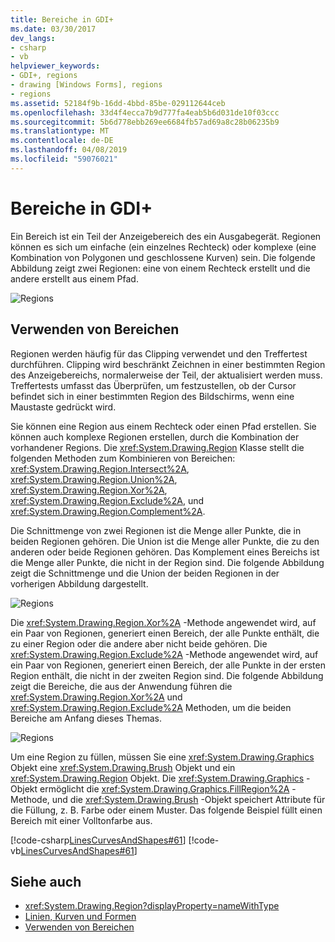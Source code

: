 ```yaml
---
title: Bereiche in GDI+
ms.date: 03/30/2017
dev_langs:
- csharp
- vb
helpviewer_keywords:
- GDI+, regions
- drawing [Windows Forms], regions
- regions
ms.assetid: 52184f9b-16dd-4bbd-85be-029112644ceb
ms.openlocfilehash: 33d4f4ecca7b9d777fa4eab5b6d031de10f03ccc
ms.sourcegitcommit: 5b6d778ebb269ee6684fb57ad69a8c28b06235b9
ms.translationtype: MT
ms.contentlocale: de-DE
ms.lasthandoff: 04/08/2019
ms.locfileid: "59076021"
---
```

# <a name="regions-in-gdi"></a>Bereiche in GDI+
Ein Bereich ist ein Teil der Anzeigebereich des ein Ausgabegerät. Regionen können es sich um einfache (ein einzelnes Rechteck) oder komplexe (eine Kombination von Polygonen und geschlossene Kurven) sein. Die folgende Abbildung zeigt zwei Regionen: eine von einem Rechteck erstellt und die andere erstellt aus einem Pfad.  
  
 ![Regions](./media/aboutgdip02-art27.gif "AboutGdip02_Art27")  
  
## <a name="using-regions"></a>Verwenden von Bereichen  
 Regionen werden häufig für das Clipping verwendet und den Treffertest durchführen. Clipping wird beschränkt Zeichnen in einer bestimmten Region des Anzeigebereichs, normalerweise der Teil, der aktualisiert werden muss. Treffertests umfasst das Überprüfen, um festzustellen, ob der Cursor befindet sich in einer bestimmten Region des Bildschirms, wenn eine Maustaste gedrückt wird.  
  
 Sie können eine Region aus einem Rechteck oder einen Pfad erstellen. Sie können auch komplexe Regionen erstellen, durch die Kombination der vorhandener Regions. Die <xref:System.Drawing.Region> Klasse stellt die folgenden Methoden zum Kombinieren von Bereichen: <xref:System.Drawing.Region.Intersect%2A>, <xref:System.Drawing.Region.Union%2A>, <xref:System.Drawing.Region.Xor%2A>, <xref:System.Drawing.Region.Exclude%2A>, und <xref:System.Drawing.Region.Complement%2A>.  
  
 Die Schnittmenge von zwei Regionen ist die Menge aller Punkte, die in beiden Regionen gehören. Die Union ist die Menge aller Punkte, die zu den anderen oder beide Regionen gehören. Das Komplement eines Bereichs ist die Menge aller Punkte, die nicht in der Region sind. Die folgende Abbildung zeigt die Schnittmenge und die Union der beiden Regionen in der vorherigen Abbildung dargestellt.  
  
 ![Regions](./media/aboutgdip02-art28.gif "AboutGdip02_Art28")  
  
 Die <xref:System.Drawing.Region.Xor%2A> -Methode angewendet wird, auf ein Paar von Regionen, generiert einen Bereich, der alle Punkte enthält, die zu einer Region oder die andere aber nicht beide gehören. Die <xref:System.Drawing.Region.Exclude%2A> -Methode angewendet wird, auf ein Paar von Regionen, generiert einen Bereich, der alle Punkte in der ersten Region enthält, die nicht in der zweiten Region sind. Die folgende Abbildung zeigt die Bereiche, die aus der Anwendung führen die <xref:System.Drawing.Region.Xor%2A> und <xref:System.Drawing.Region.Exclude%2A> Methoden, um die beiden Bereiche am Anfang dieses Themas.  
  
 ![Regions](./media/aboutgdip02-art29.gif "AboutGdip02_Art29")  
  
 Um eine Region zu füllen, müssen Sie eine <xref:System.Drawing.Graphics> Objekt eine <xref:System.Drawing.Brush> Objekt und ein <xref:System.Drawing.Region> Objekt. Die <xref:System.Drawing.Graphics> -Objekt ermöglicht die <xref:System.Drawing.Graphics.FillRegion%2A> -Methode, und die <xref:System.Drawing.Brush> -Objekt speichert Attribute für die Füllung, z. B. Farbe oder einem Muster. Das folgende Beispiel füllt einen Bereich mit einer Volltonfarbe aus.  
  
 [!code-csharp[LinesCurvesAndShapes#61](~/samples/snippets/csharp/VS_Snippets_Winforms/LinesCurvesAndShapes/CS/Class1.cs#61)]
 [!code-vb[LinesCurvesAndShapes#61](~/samples/snippets/visualbasic/VS_Snippets_Winforms/LinesCurvesAndShapes/VB/Class1.vb#61)]  
  
## <a name="see-also"></a>Siehe auch

- <xref:System.Drawing.Region?displayProperty=nameWithType>
- [Linien, Kurven und Formen](lines-curves-and-shapes.md)
- [Verwenden von Bereichen](using-regions.md)

